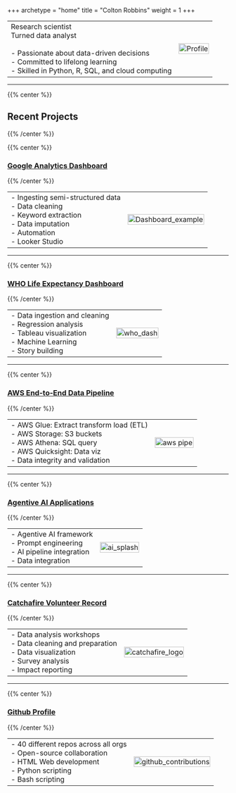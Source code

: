 +++
archetype = "home"
title = "Colton Robbins"
weight = 1
+++

<table style="border: none; border-collapse: collapse;">
  <tr>
    <td style="border: none;">
      Research scientist<br>
      Turned data analyst<br>
      <br>
      - Passionate about data-driven decisions<br>
      - Committed to lifelong learning<br>
      - Skilled in Python, R, SQL, and cloud computing<br>
    </td>
    <td style="border: none;">
      <img src="/Directory/images/profile.jpg?width=10vw&lightbox=false" alt="Profile" style="width: 100%">
    </td>
  </tr>
</table>

--------------------------------


{{% center %}}
## **Recent Projects**
{{% /center %}}

{{% center %}}
### [Google Analytics Dashboard](https://portfolio-cmr.github.imo/Google_Analytics_Viewer/)
{{% /center %}}

<table style="border: none; border-collapse: collapse;">
  <tr>
    <td style="border: none;">
      - Ingesting semi-structured data<br>
      - Data cleaning<br>
      - Keyword extraction<br>
      - Data imputation<br>
      - Automation<br>
      - Looker Studio
    </td>
    <td style="border: none;">
      <img src="/Directory/images/Dashboard_example.jpg" alt="Dashboard_example" style="width: 100%">
    </td>
  </tr>
</table>

---------------------------------------------------

{{% center %}}
### [WHO Life Expectancy Dashboard](https://portfolio-cmr.github.io/WHO_Life_Expectancy_Dash/)
{{% /center %}}

<table style="border: none; border-collapse: collapse;">
  <tr>
    <td style="border: none;">
      - Data ingestion and cleaning<br>
      - Regression analysis<br>
      - Tableau visualization<br>
      - Machine Learning<br>
      - Story building
    </td>
    <td style="border: none;">
      <img src="/Directory/images/who_dash.png?width=40vw&lightbox=false" alt="who_dash" style="width: 100%">
    </td>
  </tr>
</table>

---------------------------------------------------


{{% center %}}
### [AWS End-to-End Data Pipeline](https://portfolio-cmr.github.io/AWS_Data_Pipe/)
{{% /center %}}

<table style="border: none; border-collapse: collapse;">
  <tr>
    <td style="border: none;">
      - AWS Glue: Extract transform load (ETL)<br>
      - AWS Storage: S3 buckets<br>
      - AWS Athena: SQL query<br>
      - AWS Quicksight: Data viz<br>
      - Data integrity and validation<br>
    </td>
    <td style="border: none;">
      <img src="/Directory/images/aws_data_pipe.png?width=40vw&lightbox=false" alt="aws pipe" style="width: 100%">
    </td>
  </tr>
</table>

---------------------------------------------------


{{% center %}}
### [Agentive AI Applications](https://portfolio-cmr.github.io/Agentive_AI_Applications/)
{{% /center %}}

<table style="border: none; border-collapse: collapse;">
  <tr>
    <td style="border: none;">
      - Agentive AI framework<br>
      - Prompt engineering<br>
      - AI pipeline integration<br>
      - Data integration<br>
    </td>
    <td style="border: none;">
      <img src="/Directory/images/ai_splash.png?width=40vw&lightbox=false" alt="ai_splash" style="width: 100%; max-width: 600px">
    </td>
  </tr>
</table>

---------------------------------------------------

{{% center %}}
### [Catchafire Volunteer Record](catchafire)
{{% /center %}}

<table style="border: none; border-collapse: collapse;">
  <tr>
    <td style="border: none;">
      - Data analysis workshops<br>
      - Data cleaning and preparation<br>
      - Data visualization<br>
      - Survey analysis<br>
      - Impact reporting
    </td>
    <td style="border: none;">
      <img src="/Directory/images/catchafire_logo.jpg?width=40vw&lightbox=false" alt="catchafire_logo" style="width: 100%">
    </td>
  </tr>
</table>

---------------------------------------------------
{{% center %}}
### [Github Profile](https://github.com/coltonrobbins73)
{{% /center %}}

<table style="border: none; border-collapse: collapse;">
  <tr>
    <td style="border: none;">
      - 40 different repos across all orgs<br>
      - Open-source collaboration<br>
      - HTML Web development<br>
      - Python scripting<br>
      - Bash scripting
    </td>
    <td style="border: none;">
      <img src="/Directory/images/github_contributions.jpg?width=40vw&lightbox=false" alt="github_contributions" style="width: 100%">
    </td>
  </tr>
</table>
